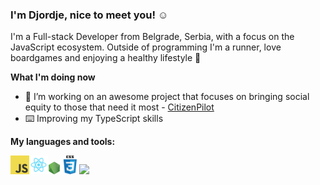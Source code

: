 ### I'm Djordje, nice to meet you!  :relaxed:

I'm a Full-stack Developer from Belgrade, Serbia, with a focus on the JavaScript ecosystem. Outside of programming I'm a runner, love boardgames and enjoying a healthy lifestyle :seedling:

**What I'm doing now** 

* 🔭 I’m working on an awesome project that focuses on bringing social equity to those that need it most - [CitizenPilot](https://github.com/hmar13/Citizen-Pilot)
* :keyboard: Improving my TypeScript skills

**My languages and tools:**

<img height="30" src="https://raw.githubusercontent.com/github/explore/80688e429a7d4ef2fca1e82350fe8e3517d3494d/topics/javascript/javascript.png"><img height="30" src="https://raw.githubusercontent.com/github/explore/80688e429a7d4ef2fca1e82350fe8e3517d3494d/topics/react/react.png"><img height="20" src="https://raw.githubusercontent.com/github/explore/80688e429a7d4ef2fca1e82350fe8e3517d3494d/topics/nodejs/nodejs.png"><img height="30" src="https://raw.githubusercontent.com/github/explore/80688e429a7d4ef2fca1e82350fe8e3517d3494d/topics/css/css.png"><img height="30"  src="https://banner2.cleanpng.com/20180702/bgt/kisspng-mongodb-database-nosql-postgresql-mongo-5b39f9e3445fa6.5652746415305261792801.jpg">

